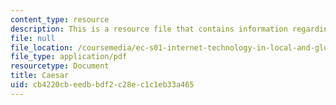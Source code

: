 ```yaml
---
content_type: resource
description: This is a resource file that contains information regarding caesar.
file: null
file_location: /coursemedia/ec-s01-internet-technology-in-local-and-global-communities-spring-2005-summer-2005/cb4220cbeedbbdf2c28ec1c1eb33a465_MITEC_S01S05_caesar.pdf
file_type: application/pdf
resourcetype: Document
title: Caesar
uid: cb4220cb-eedb-bdf2-c28e-c1c1eb33a465
---
```


